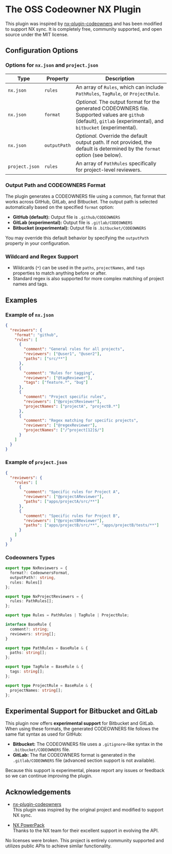 
# The OSS Codeowner NX Plugin

This plugin was inspired by [nx-plugin-codeowners](https://github.com/swapniltech0390/nx-plugin-codeowners) and has been modified to support NX sync. It is completely free, community supported, and open source under the MIT license.

## Configuration Options

### Options for `nx.json` and `project.json`

| Type           | Property    | Description                                                                                                                                                           |
|----------------|-------------|-----------------------------------------------------------------------------------------------------------------------------------------------------------------------|
| `nx.json`      | `rules`     | An array of `Rules`, which can include `PathRules`, `TagRule`, or `ProjectRule`.                                                                                    |
| `nx.json`      | `format`    | *Optional.* The output format for the generated CODEOWNERS file. Supported values are `github` (default), `gitlab` (experimental), and `bitbucket` (experimental). |
| `nx.json`      | `outputPath`| *Optional.* Override the default output path. If not provided, the default is determined by the `format` option (see below).                                             |
| `project.json` | `rules`     | An array of `PathRules` specifically for project-level reviewers.                                                                                                   |

### Output Path and CODEOWNERS Format

The plugin generates a CODEOWNERS file using a common, flat format that works across GitHub, GitLab, and Bitbucket. The output path is selected automatically based on the specified `format` option:

- **GitHub (default):** Output file is `.github/CODEOWNERS`
- **GitLab (experimental):** Output file is `.gitlab/CODEOWNERS`
- **Bitbucket (experimental):** Output file is `.bitbucket/CODEOWNERS`

You may override this default behavior by specifying the `outputPath` property in your configuration.

### Wildcard and Regex Support

- Wildcards (`*`) can be used in the `paths`, `projectNames`, and `tags` properties to match anything before or after.
- Standard regex is also supported for more complex matching of project names and tags.

## Examples

### Example of `nx.json`

```json
{
  "reviewers": {
    "format": "github",
    "rules": [
      {
        "comment": "General rules for all projects",
        "reviewers": ["@user1", "@user2"],
        "paths": ["src/**"]
      },
      {
        "comment": "Rules for tagging",
        "reviewers": ["@tagReviewer"],
        "tags": ["feature.*", "bug"]
      },
      {
        "comment": "Project specific rules",
        "reviewers": ["@projectReviewer"],
        "projectNames": ["projectA", "projectB.*"]
      },
      {
        "comment": "Regex matching for specific projects",
        "reviewers": ["@regexReviewer"],
        "projectNames": ["/^project[12]$/"]
      }
    ]
  }
}
```

### Example of `project.json`

```json
{
  "reviewers": {
    "rules": [
      {
        "comment": "Specific rules for Project A",
        "reviewers": ["@projectAReviewer"],
        "paths": ["apps/projectA/src/**"]
      },
      {
        "comment": "Specific rules for Project B",
        "reviewers": ["@projectBReviewer"],
        "paths": ["apps/projectB/src/**", "apps/projectB/tests/**"]
      }
    ]
  }
}
```

### Codeowners Types

```typescript
export type NxReviewers = {
  format?: CodeownersFormat,
  outputPath?: string,
  rules: Rules[]
};

export type NxProjectReviewers = {
  rules: PathRules[];
};

export type Rules = PathRules | TagRule | ProjectRule;

interface BaseRule {
  comment?: string;
  reviewers: string[];
}

export type PathRules = BaseRule & {
  paths: string[];
};

export type TagRule = BaseRule & {
  tags: string[];
};

export type ProjectRule = BaseRule & {
  projectNames: string[];
};
```

## Experimental Support for Bitbucket and GitLab

This plugin now offers **experimental support** for Bitbucket and GitLab. When using these formats, the generated CODEOWNERS file follows the same flat syntax as used for GitHub:

- **Bitbucket:** The CODEOWNERS file uses a `.gitignore`-like syntax in the `.bitbucket/CODEOWNERS` file.
- **GitLab:** The flat CODEOWNERS format is generated in the `.gitlab/CODEOWNERS` file (advanced section support is not available).

Because this support is experimental, please report any issues or feedback so we can continue improving the plugin.

## Acknowledgements

- [nx-plugin-codeowners](https://github.com/swapniltech0390/nx-plugin-codeowners)  
  This plugin was inspired by the original project and modified to support NX sync.

- [NX PowerPack](https://nx.dev/blog/introducing-nx-powerpack#codeowners-for-monorepos)  
  Thanks to the NX team for their excellent support in evolving the API.

No licenses were broken. This project is entirely community supported and utilizes public APIs to achieve similar functionality.
